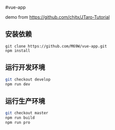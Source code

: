 #vue-app 

demo from https://github.com/chjtx/JTaro-Tutorial

## 安装依赖

```
git clone https://github.com/M69W/vue-app.git
npm install
```

## 运行开发环境

```bash
git checkout develop
npm run dev
```

## 运行生产环境

```bash
git checkout master
npm run build
npm run pro
```
